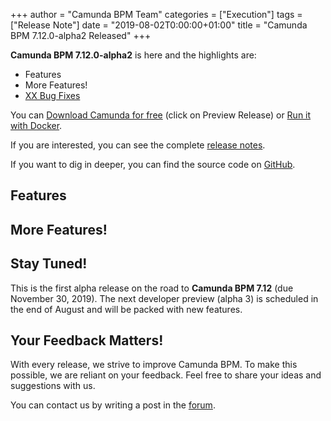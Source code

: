 +++
author = "Camunda BPM Team"
categories = ["Execution"]
tags = ["Release Note"]
date = "2019-08-02T0:00:00+01:00"
title = "Camunda BPM 7.12.0-alpha2 Released"
+++

**Camunda BPM 7.12.0-alpha2** is here and the highlights are:

* Features
* More Features!
* [XX Bug Fixes](https://app.camunda.com/jira/issues/?jql=issuetype%20%3D%20%22Bug%20Report%22%20AND%20fixVersion%20%3D%207.12.0-alpha2)

You can [Download Camunda for free](https://camunda.com/download/) (click on Preview Release) or [Run it with Docker](https://hub.docker.com/r/camunda/camunda-bpm-platform/).


If you are interested, you can see the complete [release notes](LINK).

If you want to dig in deeper, you can find the source code on [GitHub](https://github.com/camunda/camunda-bpm-platform/releases/tag/7.12.0-alpha2).

<!--more-->

## Features


## More Features!


## Stay Tuned!

This is the first alpha release on the road to **Camunda BPM 7.12** (due November 30, 2019). The next developer preview
(alpha 3) is scheduled in the end of August and will be packed with new features.

## Your Feedback Matters!

With every release, we strive to improve Camunda BPM. To make this possible, we are reliant on your feedback. Feel free to share your ideas and suggestions with us.

You can contact us by writing a post in the [forum](https://forum.camunda.org/).
